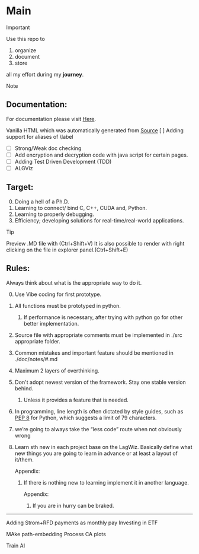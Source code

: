 # Main
> [!IMPORTANT]
> Use this repo to 
> 1. organize 
> 2. document 
> 3. store 
> 
> all my effort during my __journey__. 

> [!NOTE]
> ## Documentation:
> For documentation please visit [Here](https://yassinriyazi.github.io/Main/).
>
> Vanilla HTML which was automatically generated from [Source](./src)
> [ ] Adding support for aliases of \label
> - [ ] Strong/Weak doc checking
> - [ ] Add encryption and decryption code with java script for certain pages.
> - [ ] Adding Test Driven Development (TDD)
> - [ ] ALGViz

## Target:
0. Doing a hell of a Ph.D.
1. Learning to connect/ bind C, C++, CUDA and, Python.
2. Learning to properly debugging.
3. Efficiency; developing solutions for real-time/real-world applications.


> [!TIP]
> Preview .MD file with (Ctrl+Shift+V)
> It is also possible to render with right clicking on the file in explorer panel.(Ctrl+Shift+E)

## Rules:
Always think about what is the appropriate way to do it.

0. Use Vibe coding for first prototype.
1. All functions must be prototyped in python. 
    1. If performance is necessary, after trying with python go for other better implementation.

2. Source file with appropriate comments must be implemented in ./src appropriate folder.

3. Common mistakes and important feature should be mentioned in ./doc/notes/#.md

4. Maximum 2 layers of overthinking.

5. Don't adopt newest version of the framework. Stay one stable version behind.
    1. Unless it provides a feature that is needed.

6. In programming, line length is often dictated by style guides, such as [PEP 8](https://peps.python.org/pep-0008/) for Python, which suggests a limit of 79 characters. 

7. we’re going to always take the “less code” route when not obviously wrong

8. Learn sth new in each project base on the LagWiz. Basically define what new things you are going to learn in advance or at least a layout of it/them.

    Appendix:
    1. If there is nothing new to learning implement it in another language.

        Appendix:
        1. If you are in hurry can be braked.

---

Adding Strom+RFD payments as monthly pay
Investing in ETF

MAke path-embedding
    Process CA plots

Train AI